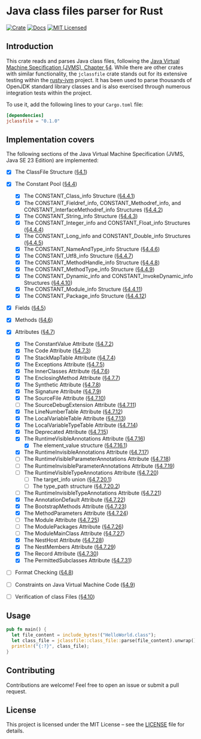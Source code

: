 # Java class files parser for Rust

[![Crate][crate-image]][crate-link]
[![Docs][docs-image]][docs-link]
[![MIT Licensed][license-mit-image]][license-mit-link]

## Introduction

This crate reads and parses Java class files, following the [Java Virtual Machine Specification (JVMS), Chapter §4][jvms-4].
While there are other crates with similar functionality, the `jclassfile` crate stands out for its extensive testing within the [rusty-jvm][rusty-jvm] project.
It has been used to parse thousands of OpenJDK standard library classes and is also exercised through numerous integration tests within the project.

To use it, add the following lines to your `Cargo.toml` file:

```toml
[dependencies]
jclassfile = "0.1.0"
```

## Implementation covers
The following sections of the Java Virtual Machine Specification (JVMS, Java SE 23 Edition) are implemented:

- [x] The ClassFile Structure ([§4.1][jvms-4.1])
- [x] The Constant Pool ([§4.4][jvms-4.4])
  - [x] The CONSTANT_Class_info Structure ([§4.4.1][jvms-4.4.1])
  - [x] The CONSTANT_Fieldref_info, CONSTANT_Methodref_info, and CONSTANT_InterfaceMethodref_info Structures ([§4.4.2][jvms-4.4.2])
  - [x] The CONSTANT_String_info Structure ([§4.4.3][jvms-4.4.3])
  - [x] The CONSTANT_Integer_info and CONSTANT_Float_info Structures ([§4.4.4][jvms-4.4.4])
  - [x] The CONSTANT_Long_info and CONSTANT_Double_info Structures ([§4.4.5][jvms-4.4.5])
  - [x] The CONSTANT_NameAndType_info Structure ([§4.4.6][jvms-4.4.6])
  - [x] The CONSTANT_Utf8_info Structure ([§4.4.7][jvms-4.4.7])
  - [x] The CONSTANT_MethodHandle_info Structure ([§4.4.8][jvms-4.4.8])
  - [x] The CONSTANT_MethodType_info Structure ([§4.4.9][jvms-4.4.9])
  - [x] The CONSTANT_Dynamic_info and CONSTANT_InvokeDynamic_info Structures ([§4.4.10][jvms-4.4.10])
  - [x] The CONSTANT_Module_info Structure ([§4.4.11][jvms-4.4.11])
  - [x] The CONSTANT_Package_info Structure ([§4.4.12][jvms-4.4.12])
- [x] Fields ([§4.5][jvms-4.5])
- [x] Methods ([§4.6][jvms-4.6])
- [x] Attributes ([§4.7][jvms-4.7])
  - [x] The ConstantValue Attribute ([§4.7.2][jvms-4.7.2])
  - [x] The Code Attribute ([§4.7.3][jvms-4.7.3])
  - [x] The StackMapTable Attribute ([§4.7.4][jvms-4.7.4])
  - [x] The Exceptions Attribute ([§4.7.5][jvms-4.7.5])
  - [x] The InnerClasses Attribute ([§4.7.6][jvms-4.7.6])
  - [x] The EnclosingMethod Attribute ([§4.7.7][jvms-4.7.7])
  - [x] The Synthetic Attribute ([§4.7.8][jvms-4.7.8])
  - [x] The Signature Attribute ([§4.7.9][jvms-4.7.9])
  - [x] The SourceFile Attribute ([§4.7.10][jvms-4.7.10])
  - [ ] The SourceDebugExtension Attribute ([§4.7.11][jvms-4.7.11])
  - [x] The LineNumberTable Attribute ([§4.7.12][jvms-4.7.12])
  - [x] The LocalVariableTable Attribute ([§4.7.13][jvms-4.7.13])
  - [x] The LocalVariableTypeTable Attribute ([§4.7.14][jvms-4.7.14])
  - [x] The Deprecated Attribute ([§4.7.15][jvms-4.7.15])
  - [x] The RuntimeVisibleAnnotations Attribute ([§4.7.16][jvms-4.7.16])
    - [x] The element_value structure ([§4.7.16.1][jvms-4.7.16.1])
  - [x] The RuntimeInvisibleAnnotations Attribute ([§4.7.17][jvms-4.7.17])
  - [ ] The RuntimeVisibleParameterAnnotations Attribute ([§4.7.18][jvms-4.7.18])
  - [ ] The RuntimeInvisibleParameterAnnotations Attribute ([§4.7.19][jvms-4.7.19])
  - [ ] The RuntimeVisibleTypeAnnotations Attribute ([§4.7.20][jvms-4.7.20])
    - [ ] The target_info union ([§4.7.20.1][jvms-4.7.20.1])
    - [ ] The type_path structure ([§4.7.20.2][jvms-4.7.20.2])
  - [ ] The RuntimeInvisibleTypeAnnotations Attribute ([§4.7.21][jvms-4.7.21])
  - [x] The AnnotationDefault Attribute ([§4.7.22][jvms-4.7.22])
  - [x] The BootstrapMethods Attribute ([§4.7.23][jvms-4.7.23])
  - [x] The MethodParameters Attribute ([§4.7.24][jvms-4.7.24])
  - [ ] The Module Attribute ([§4.7.25][jvms-4.7.25])
  - [ ] The ModulePackages Attribute ([§4.7.26][jvms-4.7.26])
  - [ ] The ModuleMainClass Attribute ([§4.7.27][jvms-4.7.27])
  - [x] The NestHost Attribute ([§4.7.28][jvms-4.7.28])
  - [x] The NestMembers Attribute ([§4.7.29][jvms-4.7.29])
  - [x] The Record Attribute ([§4.7.30][jvms-4.7.30])
  - [x] The PermittedSubclasses Attribute ([§4.7.31][jvms-4.7.31])
- [ ] Format Checking ([§4.8][jvms-4.8])
- [ ] Constraints on Java Virtual Machine Code ([§4.9][jvms-4.9])
- [ ] Verification of class Files ([§4.10][jvms-4.10])


## Usage

```rust
pub fn main() {
  let file_content = include_bytes!("HelloWorld.class");
  let class_file = jclassfile::class_file::parse(file_content).unwrap();
  println!("{:?}", class_file);
}
```

## Contributing
Contributions are welcome! Feel free to open an issue or submit a pull request.

## License
This project is licensed under the MIT License – see the [LICENSE](LICENSE) file for details.

[//]: # (links)
[crate-image]: https://img.shields.io/crates/v/jclassfile.svg
[crate-link]: https://crates.io/crates/jclassfile
[docs-image]: https://docs.rs/jclassfile/badge.svg
[docs-link]: https://docs.rs/jclassfile
[license-mit-image]: https://img.shields.io/badge/license-MIT-blue.svg
[license-mit-link]: LICENSE

[jvms-4]: https://docs.oracle.com/javase/specs/jvms/se23/html/jvms-4.html
[jvms-4.1]: https://docs.oracle.com/javase/specs/jvms/se23/html/jvms-4.html#jvms-4.1
[jvms-4.4]: https://docs.oracle.com/javase/specs/jvms/se23/html/jvms-4.html#jvms-4.4
[jvms-4.4.1]: https://docs.oracle.com/javase/specs/jvms/se23/html/jvms-4.html#jvms-4.4.1
[jvms-4.4.2]: https://docs.oracle.com/javase/specs/jvms/se23/html/jvms-4.html#jvms-4.4.2
[jvms-4.4.3]: https://docs.oracle.com/javase/specs/jvms/se23/html/jvms-4.html#jvms-4.4.3
[jvms-4.4.4]: https://docs.oracle.com/javase/specs/jvms/se23/html/jvms-4.html#jvms-4.4.4
[jvms-4.4.5]: https://docs.oracle.com/javase/specs/jvms/se23/html/jvms-4.html#jvms-4.4.5
[jvms-4.4.6]: https://docs.oracle.com/javase/specs/jvms/se23/html/jvms-4.html#jvms-4.4.6
[jvms-4.4.7]: https://docs.oracle.com/javase/specs/jvms/se23/html/jvms-4.html#jvms-4.4.7
[jvms-4.4.8]: https://docs.oracle.com/javase/specs/jvms/se23/html/jvms-4.html#jvms-4.4.8
[jvms-4.4.9]: https://docs.oracle.com/javase/specs/jvms/se23/html/jvms-4.html#jvms-4.4.9
[jvms-4.4.10]: https://docs.oracle.com/javase/specs/jvms/se23/html/jvms-4.html#jvms-4.4.10
[jvms-4.4.11]: https://docs.oracle.com/javase/specs/jvms/se23/html/jvms-4.html#jvms-4.4.11
[jvms-4.4.12]: https://docs.oracle.com/javase/specs/jvms/se23/html/jvms-4.html#jvms-4.4.12
[jvms-4.5]: https://docs.oracle.com/javase/specs/jvms/se23/html/jvms-4.html#jvms-4.5
[jvms-4.6]: https://docs.oracle.com/javase/specs/jvms/se23/html/jvms-4.html#jvms-4.6
[jvms-4.7]: https://docs.oracle.com/javase/specs/jvms/se23/html/jvms-4.html#jvms-4.7
[jvms-4.7.2]: https://docs.oracle.com/javase/specs/jvms/se23/html/jvms-4.html#jvms-4.7.2
[jvms-4.7.3]: https://docs.oracle.com/javase/specs/jvms/se23/html/jvms-4.html#jvms-4.7.3
[jvms-4.7.4]: https://docs.oracle.com/javase/specs/jvms/se23/html/jvms-4.html#jvms-4.7.4
[jvms-4.7.5]: https://docs.oracle.com/javase/specs/jvms/se23/html/jvms-4.html#jvms-4.7.5
[jvms-4.7.6]: https://docs.oracle.com/javase/specs/jvms/se23/html/jvms-4.html#jvms-4.7.6
[jvms-4.7.7]: https://docs.oracle.com/javase/specs/jvms/se23/html/jvms-4.html#jvms-4.7.7
[jvms-4.7.8]: https://docs.oracle.com/javase/specs/jvms/se23/html/jvms-4.html#jvms-4.7.8
[jvms-4.7.9]: https://docs.oracle.com/javase/specs/jvms/se23/html/jvms-4.html#jvms-4.7.9
[jvms-4.7.10]: https://docs.oracle.com/javase/specs/jvms/se23/html/jvms-4.html#jvms-4.7.10
[jvms-4.7.11]: https://docs.oracle.com/javase/specs/jvms/se23/html/jvms-4.html#jvms-4.7.11
[jvms-4.7.12]: https://docs.oracle.com/javase/specs/jvms/se23/html/jvms-4.html#jvms-4.7.12
[jvms-4.7.13]: https://docs.oracle.com/javase/specs/jvms/se23/html/jvms-4.html#jvms-4.7.13
[jvms-4.7.14]: https://docs.oracle.com/javase/specs/jvms/se23/html/jvms-4.html#jvms-4.7.14
[jvms-4.7.15]: https://docs.oracle.com/javase/specs/jvms/se23/html/jvms-4.html#jvms-4.7.15
[jvms-4.7.16]: https://docs.oracle.com/javase/specs/jvms/se23/html/jvms-4.html#jvms-4.7.16
[jvms-4.7.16.1]: https://docs.oracle.com/javase/specs/jvms/se23/html/jvms-4.html#jvms-4.7.16.1
[jvms-4.7.17]: https://docs.oracle.com/javase/specs/jvms/se23/html/jvms-4.html#jvms-4.7.17
[jvms-4.7.18]: https://docs.oracle.com/javase/specs/jvms/se23/html/jvms-4.html#jvms-4.7.18
[jvms-4.7.19]: https://docs.oracle.com/javase/specs/jvms/se23/html/jvms-4.html#jvms-4.7.19
[jvms-4.7.20]: https://docs.oracle.com/javase/specs/jvms/se23/html/jvms-4.html#jvms-4.7.20
[jvms-4.7.20.1]: https://docs.oracle.com/javase/specs/jvms/se23/html/jvms-4.html#jvms-4.7.20.1
[jvms-4.7.20.2]: https://docs.oracle.com/javase/specs/jvms/se23/html/jvms-4.html#jvms-4.7.20.2
[jvms-4.7.21]: https://docs.oracle.com/javase/specs/jvms/se23/html/jvms-4.html#jvms-4.7.21
[jvms-4.7.22]: https://docs.oracle.com/javase/specs/jvms/se23/html/jvms-4.html#jvms-4.7.22
[jvms-4.7.23]: https://docs.oracle.com/javase/specs/jvms/se23/html/jvms-4.html#jvms-4.7.23
[jvms-4.7.24]: https://docs.oracle.com/javase/specs/jvms/se23/html/jvms-4.html#jvms-4.7.24
[jvms-4.7.25]: https://docs.oracle.com/javase/specs/jvms/se23/html/jvms-4.html#jvms-4.7.25
[jvms-4.7.26]: https://docs.oracle.com/javase/specs/jvms/se23/html/jvms-4.html#jvms-4.7.26
[jvms-4.7.27]: https://docs.oracle.com/javase/specs/jvms/se23/html/jvms-4.html#jvms-4.7.27
[jvms-4.7.28]: https://docs.oracle.com/javase/specs/jvms/se23/html/jvms-4.html#jvms-4.7.28
[jvms-4.7.29]: https://docs.oracle.com/javase/specs/jvms/se23/html/jvms-4.html#jvms-4.7.29
[jvms-4.7.30]: https://docs.oracle.com/javase/specs/jvms/se23/html/jvms-4.html#jvms-4.7.30
[jvms-4.7.31]: https://docs.oracle.com/javase/specs/jvms/se23/html/jvms-4.html#jvms-4.7.31
[jvms-4.8]: https://docs.oracle.com/javase/specs/jvms/se23/html/jvms-4.html#jvms-4.8
[jvms-4.9]: https://docs.oracle.com/javase/specs/jvms/se23/html/jvms-4.html#jvms-4.9
[jvms-4.10]: https://docs.oracle.com/javase/specs/jvms/se23/html/jvms-4.html#jvms-4.10

[rusty-jvm]: https://github.com/hextriclosan/rusty-jvm

